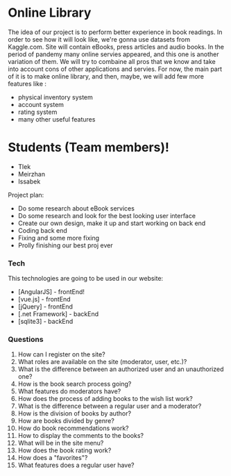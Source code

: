 # Online Library

The idea of our project is to perform better experience in book readings. In order to see how it will look like, we're gonna use datasets from Kaggle.com. Site will contain eBooks, press articles and audio books. In the period of pandemy many online servies appeared, and this one is another variation of them. We will try to combaine all pros that we know and take into account cons of other applications and servies. For now, the main part of it is to make online library, and then, maybe, we will add few more features like :

  - physical inventory system
  - account system
  - rating system
  - many other useful features 

# Students (Team members)!

  - Tlek
  - Meirzhan
  - Issabek


Project plan:
  - Do some research about eBook services
  - Do some research and look for the best looking user interface
  - Create our own design, make it up and start working on back end
  - Coding back end
  - Fixing and some more fixing
  - Prolly finishing our best proj ever

### Tech

This technologies are going to be used in our website:

* [AngularJS] - frontEnd!
* [vue.js] - frontEnd
* [jQuery] - frontEnd
* [.net Framework] - backEnd 
* [sqlite3] - backEnd

### Questions

1. How can I register on the site? 
2. What roles are available on the site (moderator, user, etc.)? 
3. What is the difference between an authorized user and an unauthorized one? 
4. How is the book search process going? 
5. What features do moderators have? 
6. How does the process of adding books to the wish list work? 
7. What is the difference between a regular user and a moderator? 
8. How is the division of books by author? 
9. How are books divided by genre? 
10. How do book recommendations work? 
11. How to display the comments to the books? 
12. What will be in the site menu? 
13. How does the book rating work? 
14. How does a "favorites"? 
15. What features does a regular user have?
